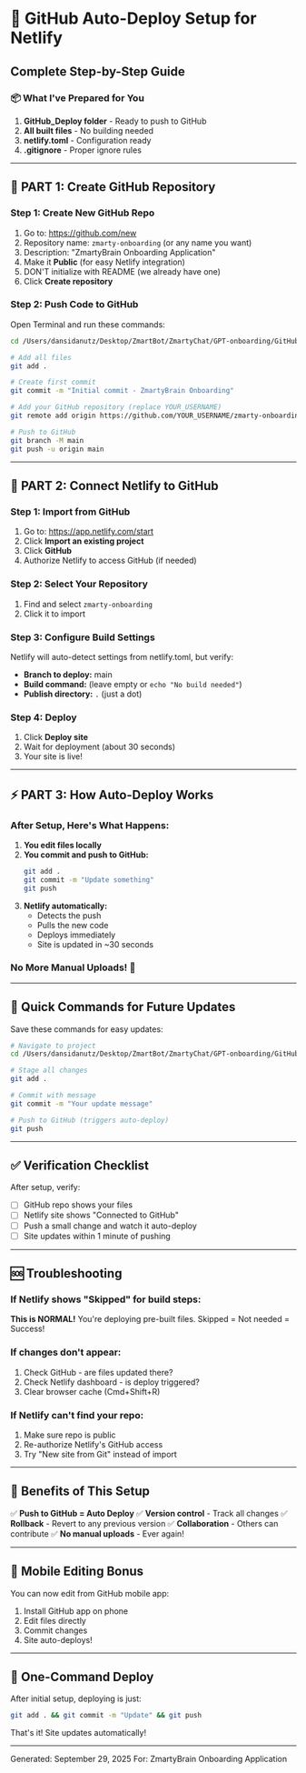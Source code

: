 # 🚀 GitHub Auto-Deploy Setup for Netlify

## Complete Step-by-Step Guide

### 📦 What I've Prepared for You

1. **GitHub_Deploy folder** - Ready to push to GitHub
2. **All built files** - No building needed
3. **netlify.toml** - Configuration ready
4. **.gitignore** - Proper ignore rules

---

## 🔧 PART 1: Create GitHub Repository

### Step 1: Create New GitHub Repo
1. Go to: https://github.com/new
2. Repository name: `zmarty-onboarding` (or any name you want)
3. Description: "ZmartyBrain Onboarding Application"
4. Make it **Public** (for easy Netlify integration)
5. DON'T initialize with README (we already have one)
6. Click **Create repository**

### Step 2: Push Code to GitHub
Open Terminal and run these commands:

```bash
cd /Users/dansidanutz/Desktop/ZmartBot/ZmartyChat/GPT-onboarding/GitHub_Deploy

# Add all files
git add .

# Create first commit
git commit -m "Initial commit - ZmartyBrain Onboarding"

# Add your GitHub repository (replace YOUR_USERNAME)
git remote add origin https://github.com/YOUR_USERNAME/zmarty-onboarding.git

# Push to GitHub
git branch -M main
git push -u origin main
```

---

## 🔗 PART 2: Connect Netlify to GitHub

### Step 1: Import from GitHub
1. Go to: https://app.netlify.com/start
2. Click **Import an existing project**
3. Click **GitHub**
4. Authorize Netlify to access GitHub (if needed)

### Step 2: Select Your Repository
1. Find and select `zmarty-onboarding`
2. Click it to import

### Step 3: Configure Build Settings
Netlify will auto-detect settings from netlify.toml, but verify:

- **Branch to deploy:** main
- **Build command:** (leave empty or `echo "No build needed"`)
- **Publish directory:** `.` (just a dot)

### Step 4: Deploy
1. Click **Deploy site**
2. Wait for deployment (about 30 seconds)
3. Your site is live!

---

## ⚡ PART 3: How Auto-Deploy Works

### After Setup, Here's What Happens:

1. **You edit files locally**
2. **You commit and push to GitHub:**
   ```bash
   git add .
   git commit -m "Update something"
   git push
   ```
3. **Netlify automatically:**
   - Detects the push
   - Pulls the new code
   - Deploys immediately
   - Site is updated in ~30 seconds

### No More Manual Uploads! 🎉

---

## 📝 Quick Commands for Future Updates

Save these commands for easy updates:

```bash
# Navigate to project
cd /Users/dansidanutz/Desktop/ZmartBot/ZmartyChat/GPT-onboarding/GitHub_Deploy

# Stage all changes
git add .

# Commit with message
git commit -m "Your update message"

# Push to GitHub (triggers auto-deploy)
git push
```

---

## ✅ Verification Checklist

After setup, verify:
- [ ] GitHub repo shows your files
- [ ] Netlify site shows "Connected to GitHub"
- [ ] Push a small change and watch it auto-deploy
- [ ] Site updates within 1 minute of pushing

---

## 🆘 Troubleshooting

### If Netlify shows "Skipped" for build steps:
**This is NORMAL!** You're deploying pre-built files. Skipped = Not needed = Success!

### If changes don't appear:
1. Check GitHub - are files updated there?
2. Check Netlify dashboard - is deploy triggered?
3. Clear browser cache (Cmd+Shift+R)

### If Netlify can't find your repo:
1. Make sure repo is public
2. Re-authorize Netlify's GitHub access
3. Try "New site from Git" instead of import

---

## 🎯 Benefits of This Setup

✅ **Push to GitHub = Auto Deploy**
✅ **Version control** - Track all changes
✅ **Rollback** - Revert to any previous version
✅ **Collaboration** - Others can contribute
✅ **No manual uploads** - Ever again!

---

## 📱 Mobile Editing Bonus

You can now edit from GitHub mobile app:
1. Install GitHub app on phone
2. Edit files directly
3. Commit changes
4. Site auto-deploys!

---

## 🔄 One-Command Deploy

After initial setup, deploying is just:
```bash
git add . && git commit -m "Update" && git push
```

That's it! Site updates automatically!

---

Generated: September 29, 2025
For: ZmartyBrain Onboarding Application
